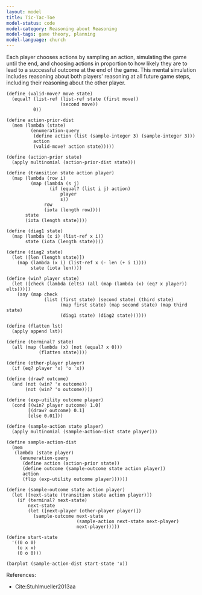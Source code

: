 ```yaml
---
layout: model
title: Tic-Tac-Toe
model-status: code
model-category: Reasoning about Reasoning
model-tags: game theory, planning
model-language: church
---
```


Each player chooses actions by sampling an action, simulating the
game until the end, and choosing actions in proportion to how
likely they are to lead to a successful outcome at the end of the
game. This mental simulation includes reasoning about both players'
reasoning at all future game steps, including their reasoning about
the other player.

    (define (valid-move? move state)
      (equal? (list-ref (list-ref state (first move))
                        (second move))
              0))
    
    (define action-prior-dist
      (mem (lambda (state)
             (enumeration-query
              (define action (list (sample-integer 3) (sample-integer 3)))
              action
              (valid-move? action state)))))
    
    (define (action-prior state)
      (apply multinomial (action-prior-dist state)))
    
    (define (transition state action player)
      (map (lambda (row i)
             (map (lambda (s j)
                    (if (equal? (list i j) action)
                        player
                        s))
                  row
                  (iota (length row))))
           state
           (iota (length state))))
    
    (define (diag1 state)
      (map (lambda (x i) (list-ref x i))
           state (iota (length state))))
    
    (define (diag2 state)
      (let ([len (length state)])
        (map (lambda (x i) (list-ref x (- len (+ i 1))))
             state (iota len))))
    
    (define (win? player state)
      (let ([check (lambda (elts) (all (map (lambda (x) (eq? x player)) elts)))])
        (any (map check
                  (list (first state) (second state) (third state)
                        (map first state) (map second state) (map third state)
                        (diag1 state) (diag2 state))))))
    
    (define (flatten lst)
      (apply append lst))
    
    (define (terminal? state)
      (all (map (lambda (x) (not (equal? x 0)))
                (flatten state))))
    
    (define (other-player player)
      (if (eq? player 'x) 'o 'x))
    
    (define (draw? outcome)
      (and (not (win? 'x outcome))
           (not (win? 'o outcome))))
    
    (define (exp-utility outcome player)
      (cond [(win? player outcome) 1.0]
            [(draw? outcome) 0.1]
            [else 0.01]))
    
    (define (sample-action state player)
      (apply multinomial (sample-action-dist state player)))
    
    (define sample-action-dist
      (mem 
       (lambda (state player)
         (enumeration-query
          (define action (action-prior state))
          (define outcome (sample-outcome state action player))
          action
          (flip (exp-utility outcome player))))))
    
    (define (sample-outcome state action player)
      (let ([next-state (transition state action player)])
        (if (terminal? next-state)
            next-state
            (let ([next-player (other-player player)])
              (sample-outcome next-state
                              (sample-action next-state next-player)
                              next-player)))))
    
    (define start-state
      '((0 o 0)
        (o x x)
        (0 o 0)))
    
    (barplot (sample-action-dist start-state 'x))

References:

- Cite:Stuhlmueller2013aa
